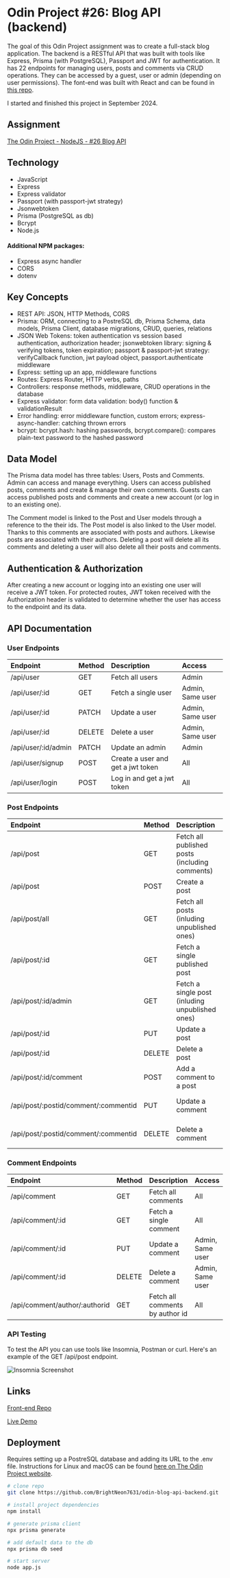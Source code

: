 # Odin Project #26: Blog API (backend)

The goal of this Odin Project assignment was to create a full-stack blog application. The backend is a RESTful API that was built with tools like Express, Prisma (with PostgreSQL), Passport and JWT for authentication. It has 22 endpoints for managing users, posts and comments via CRUD operations. They can be accessed by a guest, user or admin (depending on user permissions). The font-end was built with React and can be found in [this repo](https://github.com/brightneon7631/odin-blog-api-frontend).

I started and finished this project in September 2024.

## Assignment

[The Odin Project - NodeJS - #26 Blog API](https://www.theodinproject.com/lessons/node-path-nodejs-blog-api)

## Technology

- JavaScript
- Express
- Express validator
- Passport (with passport-jwt strategy)
- Jsonwebtoken
- Prisma (PostgreSQL as db)
- Bcrypt
- Node.js

#### Additional NPM packages:

- Express async handler
- CORS
- dotenv

## Key Concepts

- REST API: JSON, HTTP Methods, CORS
- Prisma: ORM, connecting to a PostreSQL db, Prisma Schema, data models, Prisma Client, database migrations, CRUD, queries, relations
- JSON Web Tokens: token authentication vs session based authentication, authorization header; jsonwebtoken library: signing & verifying tokens, token expiration; passport & passport-jwt strategy: verifyCallback function, jwt payload object, passport.authenticate middleware
- Express: setting up an app, middleware functions
- Routes: Express Router, HTTP verbs, paths
- Controllers: response methods, middleware, CRUD operations in the database
- Express validator: form data validation: body() function & validationResult
- Error handling: error middleware function, custom errors; express-async-handler: catching thrown errors
- bcrypt: bcrypt.hash: hashing passwords, bcrypt.compare(): compares plain-text password to the hashed password

## Data Model

The Prisma data model has three tables: Users, Posts and Comments. Admin can access and manage everything. Users can access published posts, comments and create & manage their own comments. Guests can access published posts and comments and create a new account (or log in to an existing one).

The Comment model is linked to the Post and User models through a reference to the their ids. The Post model is also linked to the User model. Thanks to this comments are associated with posts and authors. Likewise posts are associated with their authors. Deleting a post will delete all its comments and deleting a user will also delete all their posts and comments.

## Authentication & Authorization

After creating a new account or logging into an existing one user will receive a JWT token. For protected routes, JWT token received with the Authorization header is validated to determine whether the user has access to the endpoint and its data.

## API Documentation

### User Endpoints

| Endpoint            | Method | Description                       | Access           |
| :------------------ | :----- | :-------------------------------- | :--------------- |
| /api/user           | GET    | Fetch all users                   | Admin            |
| /api/user/:id       | GET    | Fetch a single user               | Admin, Same user |
| /api/user/:id       | PATCH  | Update a user                     | Admin, Same user |
| /api/user/:id       | DELETE | Delete a user                     | Admin, Same user |
| /api/user/:id/admin | PATCH  | Update an admin                   | Admin            |
| /api/user/signup    | POST   | Create a user and get a jwt token | All              |
| /api/user/login     | POST   | Log in and get a jwt token        | All              |

### Post Endpoints

| Endpoint                             | Method | Description                                     | Access           |
| :----------------------------------- | :----- | :---------------------------------------------- | :--------------- |
| /api/post                            | GET    | Fetch all published posts (including comments)  | All              |
| /api/post                            | POST   | Create a post                                   | Admin            |
| /api/post/all                        | GET    | Fetch all posts (inluding unpublished ones)     | Admin            |
| /api/post/:id                        | GET    | Fetch a single published post                   | All              |
| /api/post/:id/admin                  | GET    | Fetch a single post (inluding unpublished ones) | Admin            |
| /api/post/:id                        | PUT    | Update a post                                   | Admin            |
| /api/post/:id                        | DELETE | Delete a post                                   | Admin            |
| /api/post/:id/comment                | POST   | Add a comment to a post                         | Admin, User      |
| /api/post/:postid/comment/:commentid | PUT    | Update a comment                                | Admin, Same User |
| /api/post/:postid/comment/:commentid | DELETE | Delete a comment                                | Admin, Same User |

### Comment Endpoints

| Endpoint                      | Method | Description                     | Access           |
| :---------------------------- | :----- | :------------------------------ | :--------------- |
| /api/comment                  | GET    | Fetch all comments              | All              |
| /api/comment/:id              | GET    | Fetch a single comment          | All              |
| /api/comment/:id              | PUT    | Update a comment                | Admin, Same user |
| /api/comment/:id              | DELETE | Delete a comment                | Admin, Same user |
| /api/comment/author/:authorid | GET    | Fetch all comments by author id | All              |

### API Testing

To test the API you can use tools like Insomnia, Postman or curl. Here's an example of the GET /api/post endpoint.

![Insomnia Screenshot](screenshot.png)

## Links

[Front-end Repo](https://github.com/brightneon7631/odin-blog-api-frontend)

[Live Demo](https://bn7631-odin-travel-blog-api.pages.dev)

## Deployment

Requires setting up a PostreSQL database and adding its URL to the .env file. Instructions for Linux and macOS can be found [here on The Odin Project website](https://www.theodinproject.com/lessons/nodejs-installing-postgresql).

```bash
# clone repo
git clone https://github.com/BrightNeon7631/odin-blog-api-backend.git

# install project dependencies
npm install

# generate prisma client
npx prisma generate

# add default data to the db
npx prisma db seed

# start server
node app.js
```
